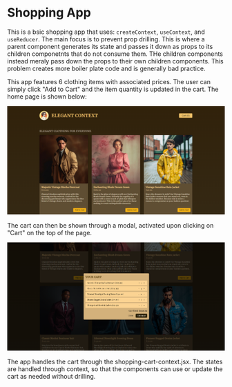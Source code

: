 # Shopping App

This is a bsic shopping app that uses: `createContext`, `useContext`, and `useReducer`. The main focus is to prevent prop drilling. This is where a parent component generates its state and passes it down as props to its children componetnts that do not consume them. THe children components instead meraly pass down the props to their own children components. This problem creates more boiler plate code and is generally bad practice.

This app features 6 clothing items with associated prices. The user can simply click "Add to Cart" and the item quantity is updated in the cart. The home page is shown below:

<img src="https://github.com/cgrundman/react-learning/blob/main/images/shopping_app_1.png" />

The cart can then be shown through a modal, activated upon clicking on "Cart" on the top of the page.

<img src="https://github.com/cgrundman/react-learning/blob/main/images/shopping_app_2.png" />

The app handles the cart through the shopping-cart-context.jsx. The states are handled through context, so that the components can use or update the cart as needed without drilling.
